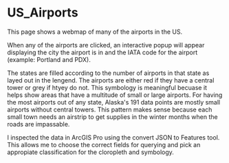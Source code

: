 # US_Airports
This page shows a webmap of many of the airports in the US.

When any of the airports are clicked, an interactive popup will appear displaying the city the airport is in and the IATA code for the airport (example: Portland and PDX).

The states are filled according to the number of airports in that state as layed out in the lengend.
The airports are either red if they have a central tower or grey if htyey do not. This symbology is meaningful becuase it helps show areas that have a multitude of small or large airports. For having the most airports out of any state, Alaska's 191 data points are mostly small airports without central towers. This pattern makes sense because each small town needs an airstrip to get supplies in the winter months when the roads are impassable.

I inspected the data in ArcGIS Pro using the convert JSON to Features tool. This allows me to choose the correct fields for querying and pick an appropiate classification for the cloropleth and symbology.
